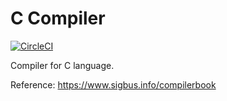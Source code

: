 # C Compiler
[![CircleCI](https://circleci.com/gh/Khdbble/ccompiler.svg?style=svg)](https://circleci.com/gh/Khdbble/ccompiler)

Compiler for C language.

Reference: https://www.sigbus.info/compilerbook
